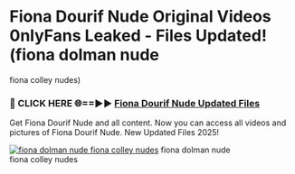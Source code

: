 # Fiona Dourif Nude Original Videos 0nlyFans Leaked - Files Updated! (fiona dolman nude<br>
fiona colley nudes)

<h3>🔴 CLICK HERE 🌐==►► <a href="https://tinyurl.com/2p9ay9w9" rel="nofollow">Fiona Dourif Nude Updated Files</a></h3>

Get Fiona Dourif Nude and all content. Now you can access all videos and pictures of Fiona Dourif Nude. New Updated Files 2025!

[![fiona dolman nude<br>
fiona colley nudes](https://i.imgur.com/KQgVmj3.gif)](https://tinyurl.com/2p9ay9w9)
fiona dolman nude<br>
fiona colley nudes